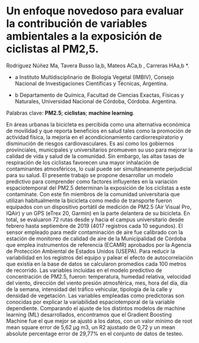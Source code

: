 # Un enfoque novedoso para evaluar la contribución de variables ambientales a la exposición de ciclistas al PM2,5.

Rodríguez Núñez Ma, Tavera Busso Ia,b, Mateos ACa,b , Carreras HAa,b *.

* a Instituto Multidisciplinario de Biología Vegetal (IMBIV), Consejo Nacional de Investigaciones Científicas y Técnicas, Argentina.

* b Departamento de Química, Facultad de Ciencias Exactas, Físicas y Naturales, Universidad Nacional de Córdoba, Córdoba. Argentina. 

Palabras clave: **PM2.5**; **ciclistas**; **machine learning**.

En áreas urbanas la bicicleta es percibida como una alternativa económica de movilidad y que reporta beneficios en salud tales como la promoción de actividad física, la mejoría en el acondicionamiento cardiorrespiratorio y disminución de riesgos cardiovasculares. Es así como los gobiernos provinciales, municipales y universitarios promueven su uso para mejorar la calidad de vida y salud de la comunidad. Sin embargo, las altas tasas de respiración de los ciclistas favorecen una mayor inhalación de contaminantes atmosféricos, lo cual puede ser simultáneamente perjudicial para su salud. El presente trabajo se propone desarrollar un modelo predictivo para comprender como factores influyentes en la variación espaciotemporal del PM2.5 determinan la exposición de los ciclistas a este contamínate. Con este fin miembros de la comunidad universitaria que utilizan habitualmente la bicicleta como medio de transporte fueron equipados con un dispositivo portátil de medición de PM2.5 (Air Visual Pro, IQAir) y un GPS (eTrex 20, Garmin) en la parte delantera de su bicicleta. En total, se evaluaron 72 rutas desde y hacia el campus universitario desde febrero hasta septiembre de 2019 (4017 registros cada 10 segundos). El sensor empleado para medir contaminación de aire fue calibrado con la estación de monitoreo de calidad de aire de la Municipalidad de Córdoba que emplea instrumentos de referencia (ECAMR) aprobados por la Agencia de Protección Ambiental de Estados Unidos (USEPA). Para reducir la variabilidad en los registros del equipo y palear el efecto de autocorrelación que existía en la base de datos se calcularon promedios cada 100 metros de recorrido. Las variables incluidas en el modelo predictivo de concentración de PM2.5, fueron: temperatura, humedad relativa, velocidad del viento, dirección del viento presión atmosférica, mes, hora del día, día de la semana, intensidad del tráfico vehicular, tipología de la calle y densidad de vegetación. Las variables empleadas como predictoras son conocidas por explicar la variabilidad espaciotemporal de la variable dependiente. Comparando el ajuste de los distintos modelos de machine learning (ML) desarrollados, encontramos que el Gradient Boosting Machine fue el que mejor se ajustó a los datos, con un valor mínimo de root mean square error de 5,62 µg m3, un R2 ajustado de 0,72 y un mean absolute percentage error de 29,77% en el conjunto de datos de testeo.